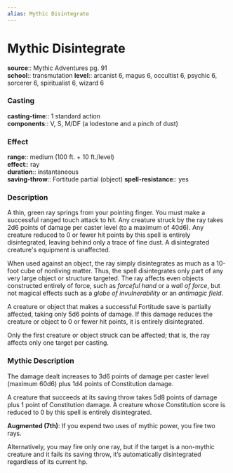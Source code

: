 ```yaml
---
alias: Mythic Disintegrate
---
```


# Mythic Disintegrate

**source**:: Mythic Adventures pg. 91  
**school**:: transmutation
**level**:: arcanist 6, magus 6, occultist 6, psychic 6, sorcerer 6, spiritualist 6, wizard 6

### Casting 

**casting-time**:: 1 standard action  
**components**:: V, S, M/DF (a lodestone and a pinch of dust)

### Effect 

**range**:: medium (100 ft. + 10 ft./level)  
**effect**:: ray  
**duration**:: instantaneous  
**saving-throw**:: Fortitude partial (object)
**spell-resistance**:: yes

### Description 

A thin, green ray springs from your pointing finger. You must make a successful ranged touch attack to hit. Any creature struck by the ray takes 2d6 points of damage per caster level (to a maximum of 40d6). Any creature reduced to 0 or fewer hit points by this spell is entirely disintegrated, leaving behind only a trace of fine dust. A disintegrated creature's equipment is unaffected.  
  
When used against an object, the ray simply disintegrates as much as a 10-foot cube of nonliving matter. Thus, the spell disintegrates only part of any very large object or structure targeted. The ray affects even objects constructed entirely of force, such as *forceful hand* or a *wall of force*, but not magical effects such as a *globe of invulnerability* or an *antimagic field*.  
  
A creature or object that makes a successful Fortitude save is partially affected, taking only 5d6 points of damage. If this damage reduces the creature or object to 0 or fewer hit points, it is entirely disintegrated.  
  
Only the first creature or object struck can be affected; that is, the ray affects only one target per casting.

### Mythic Description

The damage dealt increases to 3d6 points of damage per caster level (maximum 60d6) plus 1d4 points of Constitution damage.  
  
A creature that succeeds at its saving throw takes 5d8 points of damage plus 1 point of Constitution damage. A creature whose Constitution score is reduced to 0 by this spell is entirely disintegrated.  
  
**Augmented (7th)**: If you expend two uses of mythic power, you fire two rays.  
  
Alternatively, you may fire only one ray, but if the target is a non-mythic creature and it fails its saving throw, it’s automatically disintegrated regardless of its current hp.
